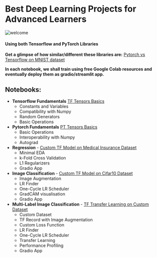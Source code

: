 # Best Deep Learning Projects for Advanced Learners 

![welcome](https://media0.giphy.com/media/xUPGGDNsLvqsBOhuU0/giphy.gif?cid=ecf05e47mxzkfopuw507aun32t74ggidrxflwrvb779i1874&rid=giphy.gif)

#### Using both Tensorflow and PyTorch Libraries

**Get a glimpse of how similar/different these libraries are:**
[Pytorch vs Tensorflow on MNIST dataset](https://github.com/ZohebAbai/Deep-Learning-Projects/blob/master/Pytorch_vs_Tensorflow.ipynb)

**In each notebook, we shall train using free Google Colab resources and eventually deploy them as  gradio/streamlit app.**

## Notebooks:

* **Tensorflow Fundamentals** [TF Tensors Basics](https://github.com/ZohebAbai/Deep-Learning-Projects/blob/master/00_Tensorflow_Fundamentals.ipynb)
	- Constants and Variables
	- Compatibility with Numpy
	- Random Generators
	- Basic Operations
* **Pytorch Fundamentals** [PT Tensors Basics](https://github.com/ZohebAbai/Deep-Learning-Projects/blob/master/00_Pytorch_Fundamentals.ipynb)
	- Basic Operations
	- Interoperability with Numpy
	- Autograd
* **Regression** - [Custom TF Model on Medical Insurance Dataset](https://github.com/ZohebAbai/Deep-Learning-Projects/blob/master/01_TF_Regression.ipynb)
	- Minimal EDA
	- k-Fold Cross Validation
	- L1 Regularizers
	- Gradio App
* **Image Classification** - [Custom TF Model on Cifar10 Dataset](https://github.com/ZohebAbai/Deep-Learning-Projects/blob/master/02_TF_Image_Classification.ipynb)
	- Image Augmentation
	- LR Finder
	- One-Cycle LR Scheduler
	- GradCAM visualisation
	- Gradio App
* **Multi-Label Image Classification** - [TF Transfer Learning on Custom Dataset](https://github.com/ZohebAbai/Deep-Learning-Projects/blob/master/03_TF_Multilabel_Image_Classification.ipynb)
	- Custom Dataset 
	- TF Record with Image Augmentation
	- Custom Loss Function
	- LR Finder
	- One-Cycle LR Scheduler
	- Transfer Learning
	- Performance Profiling
	- Gradio App
